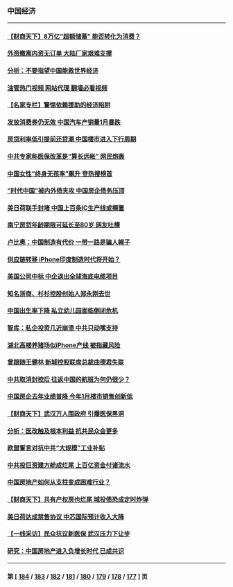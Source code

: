 ### 中国经济
---
#### [【财商天下】8万亿“超额储蓄” 能否转化为消费？](../../pages/ncid283/n13929896.md?02151645) 
#### [外资撤离内资无订单 大陆厂家艰难支撑](../../pages/ncid283/n13929696.md?02151645) 
#### [分析：不要指望中国能救世界经济](../../pages/ncid283/n13929174.md?02151645) 
#### [油管热门视频 网站代理 翻墙必看视频](http://138.2.39.72:81/youtube.html?epic-marker?02151645)
#### [【名家专栏】警惕依赖援助的经济陷阱](../../pages/ncid283/n13928980.md?02151645) 
#### [发放消费券仍无效 中国汽车产销量1月暴跌](../../pages/ncid283/n13929160.md?02151645) 
#### [房贷利率低引提前还贷潮 中国楼市进入下行周期](../../pages/ncid283/n13929147.md?02151645) 
#### [中共专家称医保改革是“算长远帐” 网民炮轰](../../pages/ncid283/n13928860.md?02151645) 
#### [中国女性“终身无孩率”飙升 登热搜榜首](../../pages/ncid283/n13928873.md?02151645) 
#### [“时代中国”被内外债夹攻 中国房企债务压顶](../../pages/ncid283/n13928337.md?02151645) 
#### [美日荷联手封堵 中国上百条IC生产线或搁置](../../pages/ncid283/n13928285.md?02151645) 
#### [南宁房贷年龄期限可延长至80岁 网友吐槽](../../pages/ncid283/n13928048.md?02151645) 
#### [卢比奥：中国制造有代价 一带一路是骗人幌子](../../pages/ncid283/n13927248.md?02151645) 
#### [供应链转移 iPhone印度制造时代将开始？](../../pages/ncid283/n13927744.md?02151645) 
#### [美国公司中标 中企退出全球海底电缆项目](../../pages/ncid283/n13927249.md?02151645) 
#### [知名浙商、杉杉控股创始人郑永刚去世](../../pages/ncid283/n13927615.md?02151645) 
#### [中国出生率下降 私立幼儿园面临倒闭危机](../../pages/ncid283/n13927572.md?02151645) 
#### [智库：私企投资几近崩溃 中共只动嘴支持](../../pages/ncid283/n13927290.md?02151645) 
#### [湖北高楼养猪场似iPhone产线 被指藏风险](../../pages/ncid283/n13926526.md?02151645) 
#### [曾跟随王健林 新城控股联席总裁曲德君失联](../../pages/ncid283/n13927379.md?02151645) 
#### [中共取消封控后 往返中国的航班为何仍很少？](../../pages/ncid283/n13927289.md?02151645) 
#### [中国房企去年业绩普降 今年1月楼市销售创新低](../../pages/ncid283/n13927253.md?02151645) 
#### [【财商天下】武汉万人围政府 引爆医保黑洞](../../pages/ncid283/n13927281.md?02151645) 
#### [分析：医改触及根本利益 抗共民众会更多](../../pages/ncid283/n13926456.md?02151645) 
#### [欧盟誓言对抗中共“大规模”工业补贴](../../pages/ncid283/n13927206.md?02151645) 
#### [中共投巨资建方舱成烂尾 上百亿资金付诸流水](../../pages/ncid283/n13927250.md?02151645) 
#### [中国房地产如何从支柱变成困难行业？](../../pages/ncid283/n13926791.md?02151645) 
#### [【财商天下】共有产权房也烂尾 城投债恐成定时炸弹](../../pages/ncid283/n13926608.md?02151645) 
#### [美日荷达成禁售协议 中芯国际预计收入大降](../../pages/ncid283/n13926542.md?02151645) 
#### [【一线采访】民众抗议新医保 武汉压力下让步](../../pages/ncid283/n13926500.md?02151645) 
#### [研究：中国房地产进入负增长时代 已成共识](../../pages/ncid283/n13926564.md?02151645) 

---
#### 第 [ [184](./184.md?02151645) / [183](./183.md?02151645) / [182](./182.md?02151645) / [181](./181.md?02151645) / [180](./180.md?02151645) / [179](./179.md?02151645) / [178](./178.md?02151645) / [177](./177.md?02151645) ] 页
